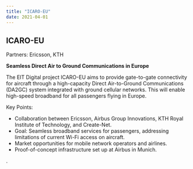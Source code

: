 ```yaml
---
title: "ICARO-EU"
date: 2021-04-01
---
```


## ICARO-EU

Partners: Ericsson, KTH

<!--more-->

**Seamless Direct Air to Ground Communications in Europe**

The EIT Digital project ICARO-EU aims to provide gate-to-gate connectivity for aircraft through a high-capacity Direct Air-to-Ground Communications (DA2GC) system integrated with ground cellular networks. This will enable high-speed broadband for all passengers flying in Europe.

Key Points:
- Collaboration between Ericsson, Airbus Group Innovations, KTH Royal Institute of Technology, and Create-Net.
- Goal: Seamless broadband services for passengers, addressing limitations of current Wi-Fi access on aircraft.
- Market opportunities for mobile network operators and airlines.
- Proof-of-concept infrastructure set up at Airbus in Munich.

.

